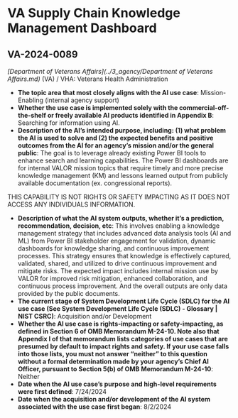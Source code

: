 # VA Supply Chain Knowledge Management Dashboard
## VA-2024-0089
_[Department of Veterans Affairs](../3_agency/Department of Veterans Affairs.md)_ (VA) / VHA: Veterans Health Administration


+ **The topic area that most closely aligns with the AI use case**: Mission-Enabling (internal agency support)
+ **Whether the use case is implemented solely with the commercial-off-the-shelf or freely available AI products identified in Appendix B**: Searching for information using AI.
+ **Description of the AI’s intended purpose, including: (1) what problem the AI is used to solve and (2) the expected benefits and positive outcomes from the AI for an agency’s mission and/or the general public**: The goal is to leverage already existing Power BI tools to enhance search and learning capabilities. 
The Power BI dashboards are for internal VALOR mission topics that require timely and more precise knowledge management (KM) and lessons learned output from publicly available documentation (ex. congressional reports). 

THIS CAPABILITY IS NOT RIGHTS OR SAFETY IMPACTING AS IT DOES NOT ACCESS ANY INDIVIDUALS INFORMATION.
+ **Description of what the AI system outputs, whether it’s a prediction, recommendation, decision, etc**: This involves enabling a knowledge management strategy that includes advanced data analysis tools (AI and ML) from Power BI stakeholder engagement for validation, dynamic dashboards for knowledge sharing, and continuous improvement processes. This strategy ensures that knowledge is effectively captured, validated, shared, and utilized to drive continuous improvement and mitigate risks.   The expected impact includes internal mission use by VALOR for improved risk mitigation, enhanced collaboration, and continuous process improvement.  And the overall outputs are only data provided by the public documents.
+ **The current stage of System Development Life Cycle (SDLC) for the AI use case (See System Development Life Cycle (SDLC) - Glossary | NIST CSRC)**: Acquisition and/or Development
+ **Whether the AI use case is rights-impacting or safety-impacting, as defined in Section 6 of OMB Memorandum M-24-10. Note also that Appendix I of that memorandum lists categories of use cases that are presumed by default to impact rights and safety. If your use case falls into those lists, you must not answer “neither” to this question without a formal determination made by your agency’s Chief AI Officer, pursuant to Section 5(b) of OMB Memorandum M-24-10**: Neither
+ **Date when the AI use case’s purpose and high-level requirements were first defined**: 7/24/2024
+ **Date when the acquisition and/or development of the AI system associated with the use case first began**: 8/2/2024